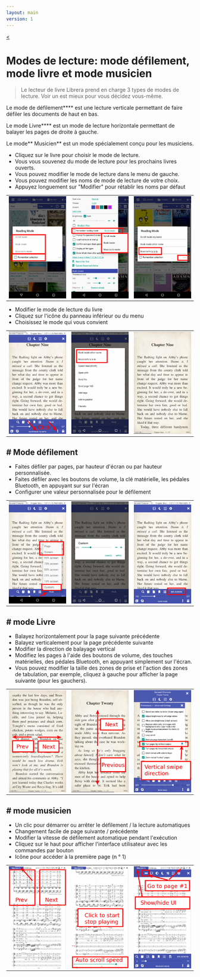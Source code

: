 ```yaml
---
layout: main
version: 1
---
```

[<](/wiki/faq)

# Modes de lecture: mode défilement, mode livre et mode musicien

> Le lecteur de livre Librera prend en charge 3 types de modes de lecture. Voir un est mieux pour vous décidez vous-même.

Le mode de défilement**** est une lecture verticale permettant de faire défiler les documents de haut en bas.

Le mode Livre**** est un mode de lecture horizontale permettant de balayer les pages de droite à gauche.

Le mode** Musicien** est un mode spécialement conçu pour les musiciens.

* Cliquez sur le livre pour choisir le mode de lecture.
* Vous vous souvenez du mode de lecture pour les prochains livres ouverts.
* Vous pouvez modifier le mode de lecture dans le menu de gauche.
* Vous pouvez modifier les noms de mode de lecture de votre choix.
* Appuyez longuement sur &quot;Modifier&quot; pour rétablir les noms par défaut

||||
|-|-|-|
|![](1.png)|![](2.png)|![](3.png)|

* Modifier le mode de lecture du livre
* Cliquez sur l'icône du panneau inférieur ou du menu
* Choisissez le mode qui vous convient

||||
|-|-|-|
|![](4.png)|![](5.png)|![](6.png)|

## # Mode défilement

* Faites défiler par pages, par hauteur d'écran ou par hauteur personnalisée.
* Faites défiler avec les boutons de volume, la clé matérielle, les pédales Bluetooth, en appuyant sur sur l'écran
* Configurer une valeur personnalisée pour le défilement

||||
|-|-|-|
|![](7.png)|![](8.png)|![](9.png)|


## # mode Livre
* Balayez horizontalement pour la page suivante précédente
* Balayez verticalement pour la page précédente suivante
* Modifier la direction de balayage vertical
* Modifiez les pages à l'aide des boutons de volume, des touches matérielles, des pédales Bluetooth, en appuyant simplement sur l'écran.
* Vous pouvez modifier la taille des zones de prise et l'action des zones de tabulation, par exemple, cliquez à gauche pour afficher la page suivante (pour les gauchers).

||||
|-|-|-|
|![](10.png)|![](11.png)|![](12.png)|

## # mode musicien
* Un clic pour démarrer ou arrêter le défilement / la lecture automatiques
* Changement facile de page suivante / précédente
* Modifier la vitesse de défilement automatique pendant l'exécution
* Cliquez sur le haut pour afficher l'interface utilisateur avec les commandes par bouton
* Icône pour accéder à la première page (n ° 1)

||||
|-|-|-|
|![](13.png)|![](14.png)|![](15.png)|

